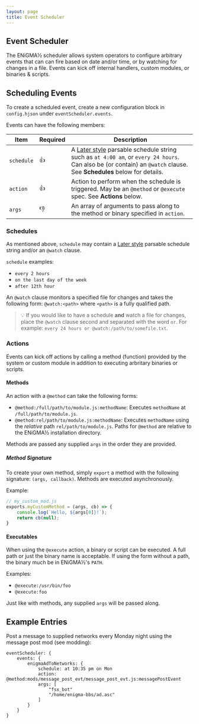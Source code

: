 ```yaml
---
layout: page
title: Event Scheduler
---
```

## Event Scheduler
The ENiGMA½ scheduler allows system operators to configure arbitrary events that can can fire based on date and/or time, or by watching for changes in a file. Events can kick off internal handlers, custom modules, or binaries & scripts.

## Scheduling Events
To create a scheduled event, create a new configuration block in `config.hjson` under `eventScheduler.events`.

Events can have the following members:

| Item | Required | Description |
|------|----------|-------------|
| `schedule` | :+1: | A [Later style](https://bunkat.github.io/later/parsers.html#text) parsable schedule string such as `at 4:00 am`, or `every 24 hours`. Can also be (or contain) an `@watch` clause. See **Schedules** below for details. |
| `action` | :+1: | Action to perform when the schedule is triggered. May be an `@method` or `@execute` spec. See **Actions** below. |
| `args` | :-1: | An array of arguments to pass along to the method or binary specified in `action`. |

### Schedules
As mentioned above, `schedule` may contain a [Later style](https://bunkat.github.io/later/parsers.html#text) parsable schedule string and/or an `@watch` clause.

`schedule` examples:
* `every 2 hours`
* `on the last day of the week`
* `after 12th hour`

An `@watch` clause monitors a specified file for changes and takes the following form: `@watch:<path>` where `<path>` is a fully qualified path.

> :bulb: If you would like to have a schedule **and** watch a file for changes, place the `@watch` clause second and separated with the word `or`. For example: `every 24 hours or @watch:/path/to/somefile.txt`.

### Actions
Events can kick off actions by calling a method (function) provided by the system or custom module in addition to executing arbritary binaries or scripts.

#### Methods
An action with a `@method` can take the following forms:

* `@method:/full/path/to/module.js:methodName`: Executes `methodName` at `/full/path/to/module.js`.
* `@method:rel/path/to/module.js:methodName`: Executes `methodName` using the *relative* path `rel/path/to/module.js`. Paths for `@method` are relative to the ENiGMA½ installation directory.

Methods are passed any supplied `args` in the order they are provided.

##### Method Signature
To create your own method, simply `export` a method with the following signature: `(args, callback)`. Methods are executed asynchronously.

Example:
```javascript
// my_custom_mod.js
exports.myCustomMethod = (args, cb) => {
    console.log(`Hello, ${args[0]}!`);
    return cb(null);
}
```

#### Executables
When using the `@execute` action, a binary or script can be executed. A full path or just the binary name is acceptable. If using the form without a path, the binary much be in ENiGMA½'s `PATH`.

Examples:
* `@execute:/usr/bin/foo`
* `@execute:foo`

Just like with methods, any supplied `args` will be passed along.

## Example Entries

Post a message to supplied networks every Monday night using the message post mod (see modding):
```hjson
eventScheduler: {
    events: {
        enigmaAdToNetworks: {
            schedule: at 10:35 pm on Mon
            action: @method:mods/message_post_evt/message_post_evt.js:messagePostEvent
            args: [
                "fsx_bot"
                "/home/enigma-bbs/ad.asc"
            ]
        }
    }
}
```